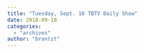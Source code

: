 ```yaml
---
title: "Tuesday, Sept. 18 TBTV Daily Show"
date: 2018-09-18
categories: 
  - "archives"
author: "brantzt"
---
```



